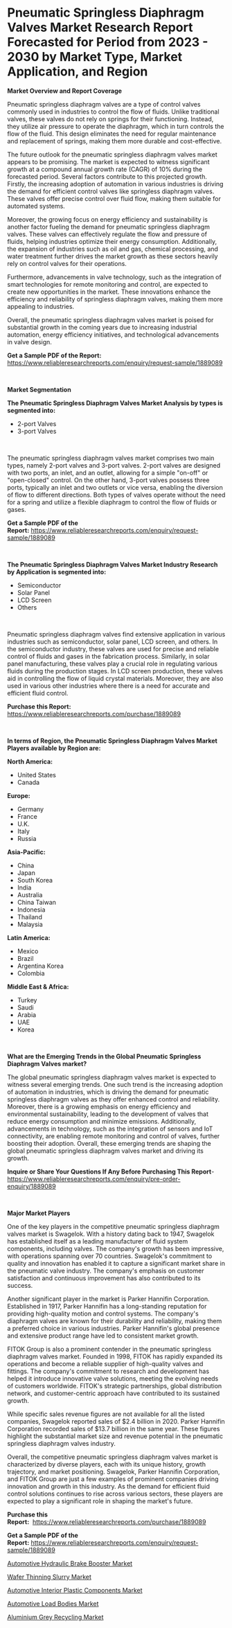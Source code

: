 <p><h1>Pneumatic Springless Diaphragm Valves Market Research Report Forecasted for Period from 2023 -  2030 by Market Type, Market Application, and Region</h1></p><p><strong>Market Overview and Report Coverage</strong></p>
<p><p>Pneumatic springless diaphragm valves are a type of control valves commonly used in industries to control the flow of fluids. Unlike traditional valves, these valves do not rely on springs for their functioning. Instead, they utilize air pressure to operate the diaphragm, which in turn controls the flow of the fluid. This design eliminates the need for regular maintenance and replacement of springs, making them more durable and cost-effective.</p><p>The future outlook for the pneumatic springless diaphragm valves market appears to be promising. The market is expected to witness significant growth at a compound annual growth rate (CAGR) of 10% during the forecasted period. Several factors contribute to this projected growth. Firstly, the increasing adoption of automation in various industries is driving the demand for efficient control valves like springless diaphragm valves. These valves offer precise control over fluid flow, making them suitable for automated systems.</p><p>Moreover, the growing focus on energy efficiency and sustainability is another factor fueling the demand for pneumatic springless diaphragm valves. These valves can effectively regulate the flow and pressure of fluids, helping industries optimize their energy consumption. Additionally, the expansion of industries such as oil and gas, chemical processing, and water treatment further drives the market growth as these sectors heavily rely on control valves for their operations.</p><p>Furthermore, advancements in valve technology, such as the integration of smart technologies for remote monitoring and control, are expected to create new opportunities in the market. These innovations enhance the efficiency and reliability of springless diaphragm valves, making them more appealing to industries.</p><p>Overall, the pneumatic springless diaphragm valves market is poised for substantial growth in the coming years due to increasing industrial automation, energy efficiency initiatives, and technological advancements in valve design.</p></p>
<p><strong>Get a Sample PDF of the Report:</strong> <a href="https://www.reliableresearchreports.com/enquiry/request-sample/1889089">https://www.reliableresearchreports.com/enquiry/request-sample/1889089</a></p>
<p>&nbsp;</p>
<p><strong>Market Segmentation</strong></p>
<p><strong>The Pneumatic Springless Diaphragm Valves Market Analysis by types is segmented into:</strong></p>
<p><ul><li>2-port Valves</li><li>3-port Valves</li></ul></p>
<p>&nbsp;</p>
<p><p>The pneumatic springless diaphragm valves market comprises two main types, namely 2-port valves and 3-port valves. 2-port valves are designed with two ports, an inlet, and an outlet, allowing for a simple "on-off" or "open-closed" control. On the other hand, 3-port valves possess three ports, typically an inlet and two outlets or vice versa, enabling the diversion of flow to different directions. Both types of valves operate without the need for a spring and utilize a flexible diaphragm to control the flow of fluids or gases.</p></p>
<p><strong>Get a Sample PDF of the Report:</strong>&nbsp;<a href="https://www.reliableresearchreports.com/enquiry/request-sample/1889089">https://www.reliableresearchreports.com/enquiry/request-sample/1889089</a></p>
<p>&nbsp;</p>
<p><strong>The Pneumatic Springless Diaphragm Valves Market Industry Research by Application is segmented into:</strong></p>
<p><ul><li>Semiconductor</li><li>Solar Panel</li><li>LCD Screen</li><li>Others</li></ul></p>
<p>&nbsp;</p>
<p><p>Pneumatic springless diaphragm valves find extensive application in various industries such as semiconductor, solar panel, LCD screen, and others. In the semiconductor industry, these valves are used for precise and reliable control of fluids and gases in the fabrication process. Similarly, in solar panel manufacturing, these valves play a crucial role in regulating various fluids during the production stages. In LCD screen production, these valves aid in controlling the flow of liquid crystal materials. Moreover, they are also used in various other industries where there is a need for accurate and efficient fluid control.</p></p>
<p><strong>Purchase this Report:</strong>&nbsp; <a href="https://www.reliableresearchreports.com/purchase/1889089">https://www.reliableresearchreports.com/purchase/1889089</a></p>
<p>&nbsp;</p>
<p><strong>In terms of Region, the Pneumatic Springless Diaphragm Valves Market Players available by Region are:</strong></p>
<p>
    <p> <strong> North America: </strong>
        <ul>
            <li>United States</li>
            <li>Canada</li>
        </ul>
        </p> 
    <p> <strong> Europe: </strong>
        <ul>
            <li>Germany</li>
            <li>France</li>
            <li>U.K.</li>
            <li>Italy</li>
            <li>Russia</li>
        </ul>
        </p> 
    <p> <strong> Asia-Pacific: </strong>
        <ul>
            <li>China</li>
            <li>Japan</li>
            <li>South Korea</li>
            <li>India</li>
            <li>Australia</li>
            <li>China Taiwan</li>
            <li>Indonesia</li>
            <li>Thailand</li>
            <li>Malaysia</li>
        </ul>
        </p> 
    <p> <strong> Latin America: </strong>
        <ul>
            <li>Mexico</li>
            <li>Brazil</li>
            <li>Argentina Korea</li>
            <li>Colombia</li>
        </ul>
        </p> 
    <p> <strong> Middle East & Africa: </strong>
        <ul>
            <li>Turkey</li>
            <li>Saudi</li>
            <li>Arabia</li>
            <li>UAE</li>
            <li>Korea</li>
        </ul>
    </p>
    </p>
<p>&nbsp;</p>
<p><strong>What are the Emerging Trends in the Global Pneumatic Springless Diaphragm Valves market?</strong></p>
<p><p>The global pneumatic springless diaphragm valves market is expected to witness several emerging trends. One such trend is the increasing adoption of automation in industries, which is driving the demand for pneumatic springless diaphragm valves as they offer enhanced control and reliability. Moreover, there is a growing emphasis on energy efficiency and environmental sustainability, leading to the development of valves that reduce energy consumption and minimize emissions. Additionally, advancements in technology, such as the integration of sensors and IoT connectivity, are enabling remote monitoring and control of valves, further boosting their adoption. Overall, these emerging trends are shaping the global pneumatic springless diaphragm valves market and driving its growth.</p></p>
<p><strong>Inquire or Share Your Questions If Any Before Purchasing This Report</strong>- <a href="https://www.reliableresearchreports.com/enquiry/pre-order-enquiry/1889089">https://www.reliableresearchreports.com/enquiry/pre-order-enquiry/1889089</a></p>
<p>&nbsp;</p>
<p><strong>Major Market Players</strong></p>
<p><p>One of the key players in the competitive pneumatic springless diaphragm valves market is Swagelok. With a history dating back to 1947, Swagelok has established itself as a leading manufacturer of fluid system components, including valves. The company's growth has been impressive, with operations spanning over 70 countries. Swagelok's commitment to quality and innovation has enabled it to capture a significant market share in the pneumatic valve industry. The company's emphasis on customer satisfaction and continuous improvement has also contributed to its success.</p><p>Another significant player in the market is Parker Hannifin Corporation. Established in 1917, Parker Hannifin has a long-standing reputation for providing high-quality motion and control systems. The company's diaphragm valves are known for their durability and reliability, making them a preferred choice in various industries. Parker Hannifin's global presence and extensive product range have led to consistent market growth.</p><p>FITOK Group is also a prominent contender in the pneumatic springless diaphragm valves market. Founded in 1998, FITOK has rapidly expanded its operations and become a reliable supplier of high-quality valves and fittings. The company's commitment to research and development has helped it introduce innovative valve solutions, meeting the evolving needs of customers worldwide. FITOK's strategic partnerships, global distribution network, and customer-centric approach have contributed to its sustained growth.</p><p>While specific sales revenue figures are not available for all the listed companies, Swagelok reported sales of $2.4 billion in 2020. Parker Hannifin Corporation recorded sales of $13.7 billion in the same year. These figures highlight the substantial market size and revenue potential in the pneumatic springless diaphragm valves industry.</p><p>Overall, the competitive pneumatic springless diaphragm valves market is characterized by diverse players, each with its unique history, growth trajectory, and market positioning. Swagelok, Parker Hannifin Corporation, and FITOK Group are just a few examples of prominent companies driving innovation and growth in this industry. As the demand for efficient fluid control solutions continues to rise across various sectors, these players are expected to play a significant role in shaping the market's future.</p></p>
<p><strong>Purchase this Report:</strong>&nbsp;&nbsp;<a href="https://www.reliableresearchreports.com/purchase/1889089">https://www.reliableresearchreports.com/purchase/1889089</a></p>
<p></p>
<p><strong>Get a Sample PDF of the Report:</strong>&nbsp;<a href="https://www.reliableresearchreports.com/enquiry/request-sample/1889089">https://www.reliableresearchreports.com/enquiry/request-sample/1889089</a></p>
<p><p><a href="https://medium.com/@henrywheeler53/automotive-hydraulic-brake-booster-market-insights-into-market-cagr-market-trends-and-growth-dc110848bc43">Automotive Hydraulic Brake Booster Market</a></p><p><a href="https://github.com/grishafomin4852/Market-Research-Report-List-1/blob/main/wafer-thinning-slurry-market.md">Wafer Thinning Slurry Market</a></p><p><a href="https://medium.com/@nicholasgarcia1914/decoding-automotive-interior-plastic-components-market-metrics-market-share-trends-and-growth-2a97ecdcb581">Automotive Interior Plastic Components Market</a></p><p><a href="https://medium.com/@stephenarmstrong52/automotive-load-bodies-market-outlook-industry-overview-and-forecast-2023-to-2030-cc84a10025a3">Automotive Load Bodies Market</a></p><p><a href="https://github.com/abbypearson7765/Market-Research-Report-List-1/blob/main/aluminium-grey-recycling-market.md">Aluminium Grey Recycling Market</a></p></p>
